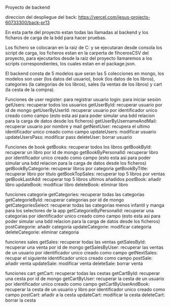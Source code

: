 Proyecto de backend

direccion del despliegue del back: https://vercel.com/jesus-projects-60733300/back-pr13

En esta parte del proyecto estan todas las llamadas al backend y los ficharos de carga de la bdd para hacer pruebas.

Los fichero se colocaran en la raiz de C: y se ejecutaran desde consola los script de carga, los ficheros estan en la carperta de fihcerosCSV del proyecto, para ejecutarlos desde la raiz del proyecto llamaremos a los scripts correspondientes, 
los cuales estan en el package.json.

El backend consta de 5 modelos que seran las 5 colecciones en mongo, los modelos son user (los datos del usuario), book (los datos de los libros), categories (la categorias de los libros), sales (la ventas de los libros) y cart (la cesta de la compra).

Funciones de user
register: para registrar usuario
login: para iniciar sesión
getUsers: recuperar todos los usuarios
getUserById: recuperar usuario por id de mongo
getUserByUserId: recuperar usuario por identificador unico creado como campo (esto esta asi para poder simular una bdd relacion para la carga de datos desde los ficheros)
getUserByUsernameAndMail: recuperar usuario por nombre y mail
getNextUser: recupera el ultimo identificador unico creado como campo
updateUsers: modificar usuario
updateUsersPass: modificar pass
deleteUser: borrar usuario

Funciones de book
getBooks: recuperar todos los libros
getBookById: recuperar un libro por id de mongo
getBookByPersonalId: recuperar libro por identificador unico creado como campo (esto esta asi para poder simular una bdd relacion para la carga de datos desde los ficheros)
getBookByCategorie: recuperar libros por categoria
getBookByTitle: recuperar libro por titulo
getBookTopSales: recuperar top 5 libros por ventas
getBookLastAdd: recuperar top 5 libros ultimos añadidos
postBook: añadir libro
updateBook: modificar libro
deleteBook: eliminar libro

funciones categorie
getCategories: recuperar todas las categorias
getCategorieById: recuperar categorias por id de mongo
getCategoriesSelect: recuperar todas las categorias menos infantil y manga para los selectores de la app
getCategorieByPersonalId: recuperar una categorias por identificador unico creado como campo (esto esta asi para poder simular una bdd relacion para la carga de datos desde los ficheros)
postCategorie: añadir categoria
updateCategorie: modificar categoria
deleteCategorie: eliminar categoria

funciones sales
getSales: recuperar todas las ventas
getSalesById: recuperar una venta por id de mongo
getSalesByUser: recuperar las ventas de un usuario por identificador unico creado como campo
getNextSales: recupar el siguiente identificador unico creado como campo
postSale: añadir venta
updateSale: modificar venta
deleteSale: borrar venta

funciones cart
getCart: recuperar todas las cestas
getCartById: recuperar una cesta por id de mongo
getCartByUser: recuperar la cesta de un usuario por identificador unico creado como campo
getCartByUserAndBook: recuperar la cesta de un usuario y libro por identificador unico creado como campo
postCart: añadir a la cesta
updateCart: modificar la cesta
deleteCart: borrar la cesta
